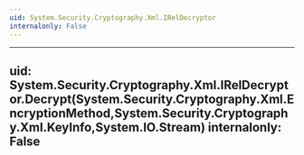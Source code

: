 ```yaml
---
uid: System.Security.Cryptography.Xml.IRelDecryptor
internalonly: False
---
```


---
uid: System.Security.Cryptography.Xml.IRelDecryptor.Decrypt(System.Security.Cryptography.Xml.EncryptionMethod,System.Security.Cryptography.Xml.KeyInfo,System.IO.Stream)
internalonly: False
---
